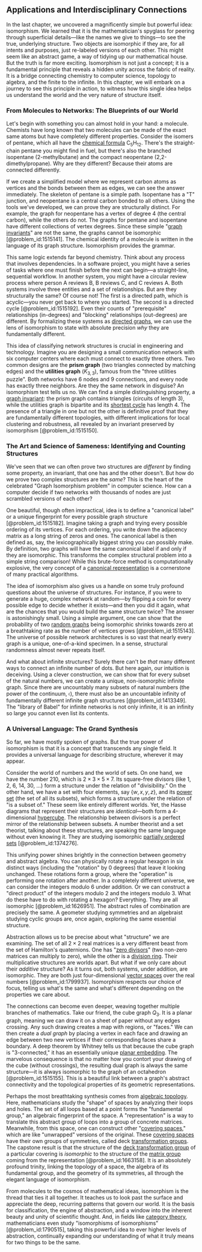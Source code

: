 ## Applications and Interdisciplinary Connections

In the last chapter, we uncovered a magnificently simple but powerful idea: isomorphism. We learned that it is the mathematician's spyglass for peering through superficial details—like the names we give to things—to see the true, underlying structure. Two objects are isomorphic if they are, for all intents and purposes, just re-labeled versions of each other. This might seem like an abstract game, a way of tidying up our mathematical house. But the truth is far more exciting. Isomorphism is not just a concept; it is a fundamental principle that reveals a hidden unity across the fabric of reality. It is a bridge connecting chemistry to computer science, topology to algebra, and the finite to the infinite. In this chapter, we will embark on a journey to see this principle in action, to witness how this single idea helps us understand the world and the very nature of structure itself.

### From Molecules to Networks: The Blueprints of our World

Let's begin with something you can almost hold in your hand: a molecule. Chemists have long known that two molecules can be made of the exact same atoms but have completely different properties. Consider the isomers of pentane, which all have the [chemical formula](@article_id:143442) $\text{C}_5\text{H}_{12}$. There's the straight-chain pentane you might find in fuel, but there's also the branched isopentane (2-methylbutane) and the compact neopentane (2,2-dimethylpropane). Why are they different? Because their atoms are connected differently.

If we create a simplified model where we represent carbon atoms as vertices and the bonds between them as edges, we can see the answer immediately. The skeleton of pentane is a simple path. Isopentane has a "T" junction, and neopentane is a central carbon bonded to all others. Using the tools we've developed, we can prove they are structurally distinct. For example, the graph for neopentane has a vertex of degree 4 (the central carbon), while the others do not. The graphs for pentane and isopentane have different collections of vertex degrees. Since these simple "[graph invariants](@article_id:262235)" are not the same, the graphs cannot be isomorphic [@problem_id:1515141]. The chemical identity of a molecule is written in the language of its graph structure. Isomorphism provides the grammar.

This same logic extends far beyond chemistry. Think about any process that involves dependencies. In a software project, you might have a series of tasks where one must finish before the next can begin—a straight-line, sequential workflow. In another system, you might have a circular review process where person A reviews B, B reviews C, and C reviews A. Both systems involve three entities and a set of relationships. But are they structurally the same? Of course not! The first is a directed path, which is acyclic—you never get back to where you started. The second is a directed cycle [@problem_id:1515192]. Even their counts of "prerequisite" relationships (in-degrees) and "blocking" relationships (out-degrees) are different. By formalizing these systems as [directed graphs](@article_id:271816), we can use the lens of isomorphism to state with absolute precision *why* they are fundamentally different.

This idea of classifying network structures is crucial in engineering and technology. Imagine you are designing a small communication network with six computer centers where each must connect to exactly three others. Two common designs are the **prism graph** (two triangles connected by matching edges) and the **utilities graph** ($K_{3,3}$), famous from the "three utilities puzzle". Both networks have 6 nodes and 9 connections, and every node has exactly three neighbors. Are they the same network in disguise? An isomorphism test tells us no. We can find a simple distinguishing property, a [graph invariant](@article_id:273976): the prism graph contains triangles (circuits of length 3), while the utilities graph is bipartite and its [shortest cycle](@article_id:275884) has length 4. The presence of a triangle in one but not the other is definitive proof that they are fundamentally different topologies, with different implications for local clustering and robustness, all revealed by an invariant preserved by isomorphism [@problem_id:1515150].

### The Art and Science of Sameness: Identifying and Counting Structures

We've seen that we can often prove two structures are *different* by finding some property, an invariant, that one has and the other doesn't. But how do we prove two complex structures are the *same*? This is the heart of the celebrated "Graph Isomorphism problem" in computer science. How can a computer decide if two networks with thousands of nodes are just scrambled versions of each other?

One beautiful, though often impractical, idea is to define a "canonical label" or a unique fingerprint for every possible graph structure [@problem_id:1515182]. Imagine taking a graph and trying every possible ordering of its vertices. For each ordering, you write down the adjacency matrix as a long string of zeros and ones. The canonical label is then defined as, say, the lexicographically biggest string you can possibly make. By definition, two graphs will have the same canonical label if and only if they are isomorphic. This transforms the complex structural problem into a simple string comparison! While this brute-force method is computationally explosive, the very concept of a [canonical representation](@article_id:146199) is a cornerstone of many practical algorithms.

The idea of isomorphism also gives us a handle on some truly profound questions about the universe of structures. For instance, if you were to generate a huge, complex network at random—by flipping a coin for every possible edge to decide whether it exists—and then you did it again, what are the chances that you would build the same structure twice? The answer is astonishingly small. Using a simple argument, one can show that the probability of two [random graphs](@article_id:269829) being isomorphic shrinks towards zero at a breathtaking rate as the number of vertices grows [@problem_id:1515143]. The universe of possible network architectures is so vast that nearly every graph is a unique, one-of-a-kind specimen. In a sense, structural randomness almost never repeats itself.

And what about infinite structures? Surely there can't be *that* many different ways to connect an infinite number of dots. But here again, our intuition is deceiving. Using a clever construction, we can show that for every subset of the natural numbers, we can create a unique, non-isomorphic infinite graph. Since there are uncountably many subsets of natural numbers (the power of the continuum, $\mathfrak{c}$), there must also be an uncountable infinity of fundamentally different infinite graph structures [@problem_id:1413349]. The "library of Babel" for infinite networks is not only infinite, it is an infinity so large you cannot even list its contents.

### A Universal Language: The Grand Synthesis

So far, we have mostly spoken of graphs. But the true power of isomorphism is that it is a concept that transcends any single field. It provides a universal language for describing structure, wherever it may appear.

Consider the world of numbers and the world of sets. On one hand, we have the number 210, which is $2 \times 3 \times 5 \times 7$. Its square-free divisors (like 1, 2, 6, 14, 30, ...) form a structure under the relation of "divisibility." On the other hand, we have a set with four elements, say $\{w, x, y, z\}$, and its [power set](@article_id:136929) (the set of all its subsets), which forms a structure under the relation of "is a subset of." These seem like entirely different worlds. Yet, the Hasse diagrams that represent their structures are *identical*—both form a 4-dimensional [hypercube](@article_id:273419). The relationship between divisors is a perfect mirror of the relationship between subsets. A number theorist and a set theorist, talking about these structures, are speaking the same language without even knowing it. They are studying isomorphic [partially ordered sets](@article_id:274266) [@problem_id:1374276].

This unifying power shines brightly in the connection between geometry and abstract algebra. You can physically rotate a regular hexagon in six distinct ways (including the "rotation" by 0 degrees) that leave it looking unchanged. These rotations form a group, where the "operation" is performing one rotation after another. In a completely different universe, we can consider the integers modulo 6 under addition. Or we can construct a "direct product" of the integers modulo 2 and the integers modulo 3. What do these have to do with rotating a hexagon? Everything. They are all isomorphic [@problem_id:1626951]. The abstract rules of combination are precisely the same. A geometer studying symmetries and an algebraist studying cyclic groups are, once again, exploring the same essential structure.

Abstraction allows us to be precise about what "structure" we are examining. The set of all $2 \times 2$ real matrices is a very different beast from the set of Hamilton's quaternions. One has "[zero divisors](@article_id:144772)" (two non-zero matrices can multiply to zero), while the other is a [division ring](@article_id:149074). Their multiplicative structures are worlds apart. But what if we only care about their *additive* structure? As it turns out, both systems, under addition, are isomorphic. They are both just four-dimensional [vector spaces](@article_id:136343) over the real numbers [@problem_id:1799937]. Isomorphism respects our choice of focus, telling us what's the same and what's different depending on the properties we care about.

The connections can become even deeper, weaving together multiple branches of mathematics. Take our friend, the cube graph $Q_3$. It is a planar graph, meaning we can draw it on a sheet of paper without any edges crossing. Any such drawing creates a map with regions, or "faces." We can then create a *dual graph* by placing a vertex in each face and drawing an edge between two new vertices if their corresponding faces share a boundary. A deep theorem by Whitney tells us that because the cube graph is "3-connected," it has an essentially unique [planar embedding](@article_id:262665). The marvelous consequence is that no matter how you contort your drawing of the cube (without crossings), the resulting dual graph is always the same structure—it is always isomorphic to the graph of an octahedron [@problem_id:1515155]. This is a beautiful link between a graph's abstract connectivity and the topological properties of its geometric representations.

Perhaps the most breathtaking synthesis comes from [algebraic topology](@article_id:137698). Here, mathematicians study the "shape" of spaces by analyzing their loops and holes. The set of all loops based at a point forms the "fundamental group," an algebraic fingerprint of the space. A "representation" is a way to translate this abstract group of loops into a group of concrete matrices. Meanwhile, from this space, one can construct other "[covering spaces](@article_id:151824)," which are like "unwrapped" versions of the original. These [covering spaces](@article_id:151824) have their own groups of symmetries, called deck [transformation groups](@article_id:203087). The capstone result is that the structure of the [deck transformation group](@article_id:153133) of a particular covering is *isomorphic* to the structure of the [matrix group](@article_id:155708) coming from the representation [@problem_id:1663158]. It is an absolutely profound trinity, linking the topology of a space, the algebra of its fundamental group, and the geometry of its symmetries, all through the elegant language of isomorphism.

From molecules to the cosmos of mathematical ideas, isomorphism is the thread that ties it all together. It teaches us to look past the surface and appreciate the deep, recurring patterns that govern our world. It is the basis for classification, the engine of abstraction, and a window into the inherent beauty and unity of scientific thought. And, in fields like [category theory](@article_id:136821), mathematicians even study "isomorphisms of isomorphisms" [@problem_id:1790515], taking this powerful idea to ever higher levels of abstraction, continually expanding our understanding of what it truly means for two things to be the same.